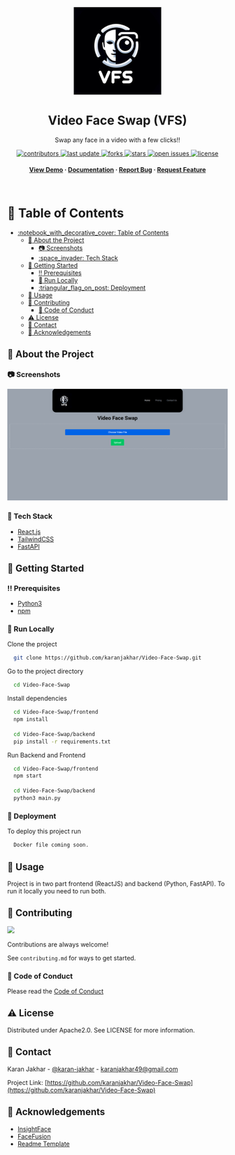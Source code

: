 <div align="center">

  <img src="assets/logo.png" alt="logo" width="200" height="auto" />
  <h1>Video Face Swap (VFS)</h1>
  
  <p>
    Swap any face in a video with a few clicks!!
  </p>
  
  
<!-- Badges -->
<p>
  <a href="https://github.com/karanjakhar/Video-Face-Swap/graphs/contributors">
    <img src="https://img.shields.io/github/contributors/karanjakhar/Video-Face-Swap" alt="contributors" />
  </a>
  <a href="">
    <img src="https://img.shields.io/github/last-commit/karanjakhar/Video-Face-Swap" alt="last update" />
  </a>
  <a href="https://github.com/karanjakhar/Video-Face-Swap/network/members">
    <img src="https://img.shields.io/github/forks/karanjakhar/Video-Face-Swap" alt="forks" />
  </a>
  <a href="https://github.com/karanjakhar/Video-Face-Swap/stargazers">
    <img src="https://img.shields.io/github/stars/karanjakhar/Video-Face-Swap" alt="stars" />
  </a>
  <a href="https://github.com/karanjakhar/Video-Face-Swap/issues/">
    <img src="https://img.shields.io/github/issues/karanjakhar/Video-Face-Swap" alt="open issues" />
  </a>
  <a href="https://github.com/karanjakhar/Video-Face-Swap/blob/master/LICENSE">
    <img src="https://img.shields.io/github/license/karanjakhar/Video-Face-Swap.svg" alt="license" />
  </a>
</p>
   
<h4>
    <a href="https://github.com/karanjakhar/Video-Face-Swap/">View Demo</a>
  <span> · </span>
    <a href="https://github.com/karanjakhar/Video-Face-Swap">Documentation</a>
  <span> · </span>
    <a href="https://github.com/karanjakhar/Video-Face-Swap/issues/">Report Bug</a>
  <span> · </span>
    <a href="https://github.com/karanjakhar/Video-Face-Swap/issues/">Request Feature</a>
  </h4>
</div>

<br />

<!-- Table of Contents -->
# :notebook_with_decorative_cover: Table of Contents

- [:notebook\_with\_decorative\_cover: Table of Contents](#notebook_with_decorative_cover-table-of-contents)
  - [:star2: About the Project](#star2-about-the-project)
    - [:camera: Screenshots](#camera-screenshots)
    - [:space\_invader: Tech Stack](#space_invader-tech-stack)
  - [:toolbox: Getting Started](#toolbox-getting-started)
    - [:bangbang: Prerequisites](#bangbang-prerequisites)
    - [:running: Run Locally](#running-run-locally)
    - [:triangular\_flag\_on\_post: Deployment](#triangular_flag_on_post-deployment)
  - [:eyes: Usage](#eyes-usage)
  - [:wave: Contributing](#wave-contributing)
    - [:scroll: Code of Conduct](#scroll-code-of-conduct)
  - [:warning: License](#warning-license)
  - [:handshake: Contact](#handshake-contact)
  - [:gem: Acknowledgements](#gem-acknowledgements)

  

<!-- About the Project -->
## :star2: About the Project


<!-- Screenshots -->
### :camera: Screenshots

<div align="center"> 
  <img src="assets/screenshot_home_page.png" />
</div>


<!-- TechStack -->
### :space_invader: Tech Stack


  <ul>
    <li><a href="https://reactjs.org/">React.js</a></li>
    <li><a href="https://tailwindcss.com/">TailwindCSS</a></li>
    <li><a href="https://fastapi.tiangolo.com/">FastAPI</a></li>
  </ul>



<!-- Getting Started -->
## 	:toolbox: Getting Started

<!-- Prerequisites -->
### :bangbang: Prerequisites

<ul>
    <li><a href="https://www.python.org/downloads/">Python3</a></li>
    <li><a href="https://nodejs.org/en/download/package-manager">npm</a></li>
  </ul>



<!-- Run Locally -->
### :running: Run Locally

Clone the project

```bash
  git clone https://github.com/karanjakhar/Video-Face-Swap.git
```

Go to the project directory

```bash
  cd Video-Face-Swap
```

Install dependencies

```bash
  cd Video-Face-Swap/frontend
  npm install

  cd Video-Face-Swap/backend
  pip install -r requirements.txt
```

Run Backend and Frontend

```bash
  cd Video-Face-Swap/frontend
  npm start

  cd Video-Face-Swap/backend
  python3 main.py
```


<!-- Deployment -->
### :triangular_flag_on_post: Deployment

To deploy this project run

```bash
  Docker file coming soon.
```


<!-- Usage -->
## :eyes: Usage

Project is in two part frontend (ReactJS) and backend (Python, FastAPI). 
To run it locally you need to run both. 


<!-- Contributing -->
## :wave: Contributing

<a href="https://github.com/karanjakhar/Video-Face-Swap/graphs/contributors">
  <img src="https://contrib.rocks/image?repo=karanjakhar/Video-Face-Swap" />
</a>


Contributions are always welcome!

See `contributing.md` for ways to get started.


<!-- Code of Conduct -->
### :scroll: Code of Conduct

Please read the [Code of Conduct](https://github.com/karanjakhar/Video-Face-Swap/blob/master/CODE_OF_CONDUCT.md)


<!-- License -->
## :warning: License

Distributed under Apache2.0. See LICENSE for more information.


<!-- Contact -->
## :handshake: Contact

Karan Jakhar - [@karan-jakhar](https://www.linkedin.com/in/karan-jakhar/) - karanjakhar49@gmail.com

Project Link: [https://github.com/karanjakhar/Video-Face-Swap](https://github.com/karanjakhar/Video-Face-Swap)


<!-- Acknowledgments -->
## :gem: Acknowledgements


 - [InsightFace](https://github.com/deepinsight/insightface)
 - [FaceFusion](https://github.com/facefusion/facefusion)
 - [Readme Template](https://github.com/Louis3797/awesome-readme-template)